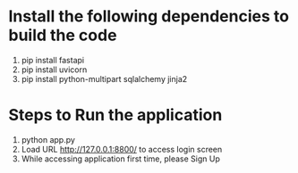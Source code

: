 # Install the following dependencies to build the code

1. pip install fastapi
2. pip install uvicorn
3. pip install python-multipart sqlalchemy jinja2

# Steps to Run the application

1. python app.py
2. Load URL http://127.0.0.1:8800/ to access login screen
3. While accessing application first time, please Sign Up 
